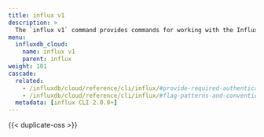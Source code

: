 ```yaml
---
title: influx v1
description: >
  The `influx v1` command provides commands for working with the InfluxDB 1.x API in InfluxDB 2.0.
menu:
  influxdb_cloud:
    name: influx v1
    parent: influx
weight: 101
cascade:
  related:
    - /influxdb/cloud/reference/cli/influx/#provide-required-authentication-credentials, influx CLI—Provide required authentication credentials
    - /influxdb/cloud/reference/cli/influx/#flag-patterns-and-conventions, influx CLI—Flag patterns and conventions
  metadata: [influx CLI 2.0.0+]
---
```


{{< duplicate-oss >}}
